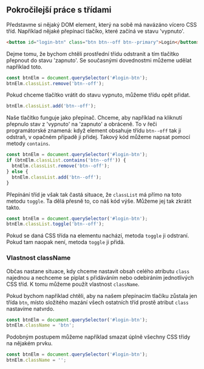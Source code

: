 ## Pokročilejší práce s třídami

Představme si nějaký DOM element, který na sobě má navázáno vícero CSS tříd. Například nějaké přepínací tlačíko, které začíná ve stavu 'vypnuto'.

```html
<button id="login-btn" class="btn btn--off btn--primary">Login</button>
```

Dejme tomu, že bychom chtěli prostřední třídu odstranit a tím tlačítko přepnout do stavu 'zapnuto'. Se současnými dovednostmi můžeme udělat například toto.

```js
const btnElm = document.querySelector('#login-btn');
btnElm.classList.remove('btn--off');
```

Pokud chceme tlačítko vrátit do stavu vypnuto, můžeme třídu opět přidat.

```js
btnElm.classList.add('btn--off');
```

Naše tlačítko funguje jako přepínač. Chceme, aby například na kliknutí přepnulo stav z 'vypnuto' na 'zapnuto' a obráceně. To v řeči programátorské znamená: když element obsahuje třídu `btn--off` tak ji odstraň, v opačném případě ji přidej. Takový kód můžeme napsat pomocí metody `contains`.

```js
const btnElm = document.querySelector('#login-btn');
if (btnElm.classList.contains('btn--off')) {
  btnElm.classList.remove('btn--off');
} else {
  btnElm.classList.add('btn--off');
}
```

Přepínání tříd je však tak častá situace, že `classList` má přímo na toto metodu `toggle`. Ta dělá přesně to, co náš kód výše. Můžeme jej tak zkrátit takto.

```js
const btnElm = document.querySelector('#login-btn');
btnElm.classList.toggle('btn--off');
```

Pokud se daná CSS třída na elementu nachází, metoda `toggle` ji odstraní. Pokud tam naopak není, metoda `toggle` ji přidá.

### Vlastnost className

Občas nastane situace, kdy chceme nastavit obsah celého atributu `class` najednou a nechceme se piplat s přidáváním nebo odebiráním jednotlivých CSS tříd. K tomu můžeme použít vlastnost `className`.

Pokud bychom například chtěli, aby na našem přepínacím tlačíku zůstala jen třída `btn`, místo složitého mazání všech ostatních tříd prostě atribut `class` nastavíme natvrdo.

```js
const btnElm = document.querySelector('#login-btn');
btnElm.className = 'btn';
```

Podobným postupem můžeme například smazat úplně všechny CSS třídy na nějakém prvku.

```js
const btnElm = document.querySelector('#login-btn');
btnElm.className = '';
```
